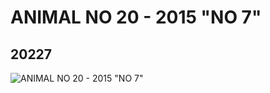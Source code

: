 # ANIMAL NO 20 - 2015 "NO 7"
## 20227
![ANIMAL NO 20 - 2015 "NO 7"](https://lc-www-live-s.legocdn.com/media/bricks/5/2/6103906.jpg)